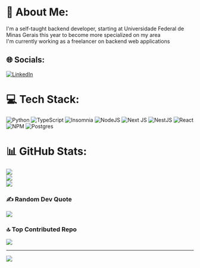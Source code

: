 # 💫 About Me:
I'm a self-taught backend developer, starting at Universidade Federal de Minas Gerais this year to become more specialized on my area<br>
I'm currently working as a freelancer on backend web applications<br>

## 🌐 Socials:
[![LinkedIn](https://img.shields.io/badge/LinkedIn-%230077B5.svg?logo=linkedin&logoColor=white)](https://linkedin.com/in/linkedin.com/in/thiago-felipe-alves-do-carmo-6174b5215) 

# 💻 Tech Stack:
![Python](https://img.shields.io/badge/python-3670A0?style=for-the-badge&logo=python&logoColor=ffdd54) ![TypeScript](https://img.shields.io/badge/typescript-%23007ACC.svg?style=for-the-badge&logo=typescript&logoColor=white) ![Insomnia](https://img.shields.io/badge/Insomnia-black?style=for-the-badge&logo=insomnia&logoColor=5849BE) ![NodeJS](https://img.shields.io/badge/node.js-6DA55F?style=for-the-badge&logo=node.js&logoColor=white) ![Next JS](https://img.shields.io/badge/Next-black?style=for-the-badge&logo=next.js&logoColor=white) ![NestJS](https://img.shields.io/badge/nestjs-%23E0234E.svg?style=for-the-badge&logo=nestjs&logoColor=white) ![React](https://img.shields.io/badge/react-%2320232a.svg?style=for-the-badge&logo=react&logoColor=%2361DAFB) ![NPM](https://img.shields.io/badge/NPM-%23CB3837.svg?style=for-the-badge&logo=npm&logoColor=white) ![Postgres](https://img.shields.io/badge/postgres-%23316192.svg?style=for-the-badge&logo=postgresql&logoColor=white)
# 📊 GitHub Stats:
![](https://github-readme-stats.vercel.app/api?username=thiago-fealves&theme=prussian&hide_border=false&include_all_commits=false&count_private=false)<br/>
![](https://github-readme-streak-stats.herokuapp.com/?user=thiago-fealves&theme=prussian&hide_border=false)<br/>
![](https://github-readme-stats.vercel.app/api/top-langs/?username=thiago-fealves&theme=prussian&hide_border=false&include_all_commits=false&count_private=false&layout=compact)

### ✍️ Random Dev Quote
![](https://quotes-github-readme.vercel.app/api?type=horizontal&theme=tokyonight)

### 🔝 Top Contributed Repo
![](https://github-contributor-stats.vercel.app/api?username=thiago-fealves&limit=5&theme=nord&combine_all_yearly_contributions=true)

---
[![](https://visitcount.itsvg.in/api?id=thiago-fealves&icon=8&color=0)](https://visitcount.itsvg.in)

<!-- Proudly created with GPRM ( https://gprm.itsvg.in ) -->

